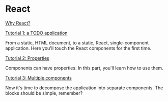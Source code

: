 # React

[Why React?](why.md)

[Tutorial 1: a TODO application](tutorial-1.md)

From a static, HTML document, to a static, React, single-component application.
Here you'll touch the React components for the first time.

[Tutorial 2: Properties](tutorial-2.md)

Components can have properties. In this part, you'll learn how to use them.

[Tutorial 3: Multiple components](tutorial-3.md)

Now it's time to decompose the application into separate components.
The blocks should be simple, remember?


